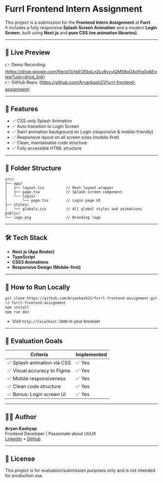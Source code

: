 # Furrl Frontend Intern Assignment

This project is a submission for the **Frontend Intern Assignment** at **Furrl**.  
It includes a fully responsive **Splash Screen Animation** and a modern **Login Screen**, built using **Next.js** and **pure CSS (no animation libraries)**.

---

## 🚀 Live Preview

👉 Demo Recording: (https://drive.google.com/file/d/1chkEOEbsLn2Lv8vyyiQMS6xOAoYiqGoM/view?usp=drive_link)  
👉 GitHub Repo: (https://github.com/Aryankash21/furrl-frontend-assignment)

---

## 🧩 Features

- ✅ CSS-only Splash Animation
- ✅ Auto transition to Login Screen
- ✅ Swirl animation background on Login (responsive & mobile-friendly)
- ✅ Responsive layout on all screen sizes (mobile-first)
- ✅ Clean, maintainable code structure
- ✅ Fully accessible HTML structure

---

## 📂 Folder Structure

```
src/
├── app/
│   ├── layout.tsx          // Root layout wrapper
│   ├── page.tsx            // Splash screen component
│   └── login/
│       └── page.tsx        // Login page UI
├── styles/
│   └── globals.css         // All global styles and animations
public/
└── logo.png                // Branding logo
```

---

## 🛠️ Tech Stack

- **Next.js (App Router)**
- **TypeScript**
- **CSS3 Animations**
- **Responsive Design (Mobile-first)**

---

## 🧪 How to Run Locally

```bash
git clone https://github.com/Aryankash21/furrl-frontend-assignment.git
cd furrl-frontend-assignment
npm install
npm run dev
```

- Visit `http://localhost:3000` in your browser

---

## 🎯 Evaluation Goals

| Criteria                        | Implemented |
|--------------------------------|-------------|
| ✅ Splash animation via CSS     | ✅ Yes       |
| ✅ Visual accuracy to Figma     | ✅ Yes       |
| ✅ Mobile responsiveness        | ✅ Yes       |
| ✅ Clean code structure         | ✅ Yes       |
| ✅ Bonus: Login screen UI       | ✅ Yes       |

---

## 🙋‍♂️ Author

**Aryan Kashyap**  
Frontend Developer | Passionate about UI/UX  
[LinkedIn](https://www.linkedin.com/in/aryan-kashyap-1953a3275/) • [GitHub](https://github.com/Aryankash21)

---

## 📄 License

This project is for evaluation/submission purposes only and is not intended for production use.
